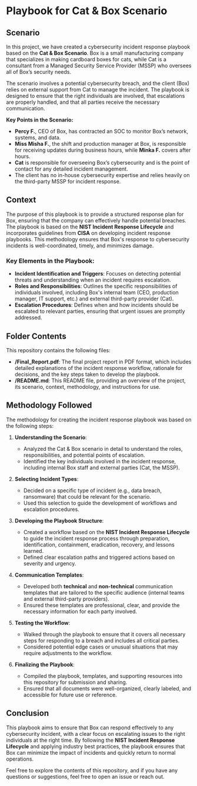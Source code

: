# Playbook for Cat & Box Scenario

## Scenario

In this project, we have created a cybersecurity incident response playbook based on the **Cat & Box Scenario**. Box is a small manufacturing company that specializes in making cardboard boxes for cats, while Cat is a consultant from a Managed Security Service Provider (MSSP) who oversees all of Box’s security needs. 

The scenario involves a potential cybersecurity breach, and the client (Box) relies on external support from Cat to manage the incident. The playbook is designed to ensure that the right individuals are involved, that escalations are properly handled, and that all parties receive the necessary communication.

**Key Points in the Scenario:**
- **Percy F.**, CEO of Box, has contracted an SOC to monitor Box’s network, systems, and data.
- **Miss Misha F.**, the shift and production manager at Box, is responsible for receiving updates during business hours, while **Minka F.** covers after hours.
- **Cat** is responsible for overseeing Box’s cybersecurity and is the point of contact for any detailed incident management.
- The client has no in-house cybersecurity expertise and relies heavily on the third-party MSSP for incident response.

## Context

The purpose of this playbook is to provide a structured response plan for Box, ensuring that the company can effectively handle potential breaches. The playbook is based on the **NIST Incident Response Lifecycle** and incorporates guidelines from **CISA** on developing incident response playbooks. This methodology ensures that Box's response to cybersecurity incidents is well-coordinated, timely, and minimizes damage.

### Key Elements in the Playbook:
- **Incident Identification and Triggers**: Focuses on detecting potential threats and understanding when an incident requires escalation. 
- **Roles and Responsibilities**: Outlines the specific responsibilities of individuals involved, including Box's internal team (CEO, production manager, IT support, etc.) and external third-party provider (Cat).
- **Escalation Procedures**: Defines when and how incidents should be escalated to relevant parties, ensuring that urgent issues are promptly addressed.

## Folder Contents

This repository contains the following files:

- **/Final_Report.pdf**: The final project report in PDF format, which includes detailed explanations of the incident response workflow, rationale for decisions, and the key steps taken to develop the playbook.
- **/README.md**: This README file, providing an overview of the project, its scenario, context, methodology, and instructions for use.


## Methodology Followed

The methodology for creating the incident response playbook was based on the following steps:

1. **Understanding the Scenario**: 
   - Analyzed the Cat & Box scenario in detail to understand the roles, responsibilities, and potential points of escalation.
   - Identified the key individuals involved in the incident response, including internal Box staff and external parties (Cat, the MSSP).

2. **Selecting Incident Types**: 
   - Decided on a specific type of incident (e.g., data breach, ransomware) that could be relevant for the scenario.
   - Used this selection to guide the development of workflows and escalation procedures.

3. **Developing the Playbook Structure**:
   - Created a workflow based on the **NIST Incident Response Lifecycle** to guide the incident response process through preparation, identification, containment, eradication, recovery, and lessons learned.
   - Defined clear escalation paths and triggered actions based on severity and urgency.

4. **Communication Templates**:
   - Developed both **technical** and **non-technical** communication templates that are tailored to the specific audience (internal teams and external third-party providers).
   - Ensured these templates are professional, clear, and provide the necessary information for each party involved.

5. **Testing the Workflow**: 
   - Walked through the playbook to ensure that it covers all necessary steps for responding to a breach and includes all critical parties.
   - Considered potential edge cases or unusual situations that may require adjustments to the workflow.

6. **Finalizing the Playbook**:
   - Compiled the playbook, templates, and supporting resources into this repository for submission and sharing.
   - Ensured that all documents were well-organized, clearly labeled, and accessible for future use or reference.

## Conclusion

This playbook aims to ensure that Box can respond effectively to any cybersecurity incident, with a clear focus on escalating issues to the right individuals at the right time. By following the **NIST Incident Response Lifecycle** and applying industry best practices, the playbook ensures that Box can minimize the impact of incidents and quickly return to normal operations.

Feel free to explore the contents of this repository, and if you have any questions or suggestions, feel free to open an issue or reach out.  

